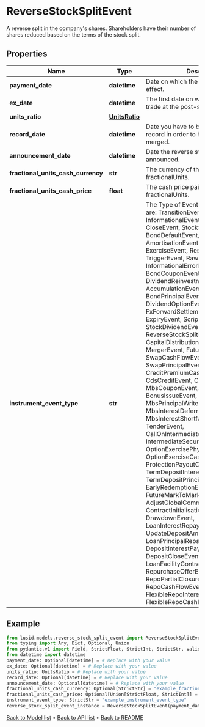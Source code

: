 # ReverseStockSplitEvent

A reverse split in the company's shares. Shareholders have their number of shares reduced based on the terms of the stock split.
## Properties
Name | Type | Description | Notes
------------ | ------------- | ------------- | -------------
**payment_date** | **datetime** | Date on which the stock split takes effect. | [optional] 
**ex_date** | **datetime** | The first date on which the shares will trade at the post-split price. | [optional] 
**units_ratio** | [**UnitsRatio**](UnitsRatio.md) |  | 
**record_date** | **datetime** | Date you have to be the holder of record in order to have their shares merged. | [optional] 
**announcement_date** | **datetime** | Date the reverse stock split was announced. | [optional] 
**fractional_units_cash_currency** | **str** | The currency of the cash paid in lieu of fractionalUnits. | [optional] 
**fractional_units_cash_price** | **float** | The cash price paid in lieu of fractionalUnits. | [optional] 
**instrument_event_type** | **str** | The Type of Event. The available values are: TransitionEvent, InformationalEvent, OpenEvent, CloseEvent, StockSplitEvent, BondDefaultEvent, CashDividendEvent, AmortisationEvent, CashFlowEvent, ExerciseEvent, ResetEvent, TriggerEvent, RawVendorEvent, InformationalErrorEvent, BondCouponEvent, DividendReinvestmentEvent, AccumulationEvent, BondPrincipalEvent, DividendOptionEvent, MaturityEvent, FxForwardSettlementEvent, ExpiryEvent, ScripDividendEvent, StockDividendEvent, ReverseStockSplitEvent, CapitalDistributionEvent, SpinOffEvent, MergerEvent, FutureExpiryEvent, SwapCashFlowEvent, SwapPrincipalEvent, CreditPremiumCashFlowEvent, CdsCreditEvent, CdxCreditEvent, MbsCouponEvent, MbsPrincipalEvent, BonusIssueEvent, MbsPrincipalWriteOffEvent, MbsInterestDeferralEvent, MbsInterestShortfallEvent, TenderEvent, CallOnIntermediateSecuritiesEvent, IntermediateSecuritiesDistributionEvent, OptionExercisePhysicalEvent, OptionExerciseCashEvent, ProtectionPayoutCashFlowEvent, TermDepositInterestEvent, TermDepositPrincipalEvent, EarlyRedemptionEvent, FutureMarkToMarketEvent, AdjustGlobalCommitmentEvent, ContractInitialisationEvent, DrawdownEvent, LoanInterestRepaymentEvent, UpdateDepositAmountEvent, LoanPrincipalRepaymentEvent, DepositInterestPaymentEvent, DepositCloseEvent, LoanFacilityContractRolloverEvent, RepurchaseOfferEvent, RepoPartialClosureEvent, RepoCashFlowEvent, FlexibleRepoInterestPaymentEvent, FlexibleRepoCashFlowEvent | 
## Example

```python
from lusid.models.reverse_stock_split_event import ReverseStockSplitEvent
from typing import Any, Dict, Optional, Union
from pydantic.v1 import Field, StrictFloat, StrictInt, StrictStr, validator
from datetime import datetime
payment_date: Optional[datetime] = # Replace with your value
ex_date: Optional[datetime] = # Replace with your value
units_ratio: UnitsRatio = # Replace with your value
record_date: Optional[datetime] = # Replace with your value
announcement_date: Optional[datetime] = # Replace with your value
fractional_units_cash_currency: Optional[StrictStr] = "example_fractional_units_cash_currency"
fractional_units_cash_price: Optional[Union[StrictFloat, StrictInt]] = # Replace with your value
instrument_event_type: StrictStr = "example_instrument_event_type"
reverse_stock_split_event_instance = ReverseStockSplitEvent(payment_date=payment_date, ex_date=ex_date, units_ratio=units_ratio, record_date=record_date, announcement_date=announcement_date, fractional_units_cash_currency=fractional_units_cash_currency, fractional_units_cash_price=fractional_units_cash_price, instrument_event_type=instrument_event_type)

```

[Back to Model list](../README.md#documentation-for-models) &#8226; [Back to API list](../README.md#documentation-for-api-endpoints) &#8226; [Back to README](../README.md)

